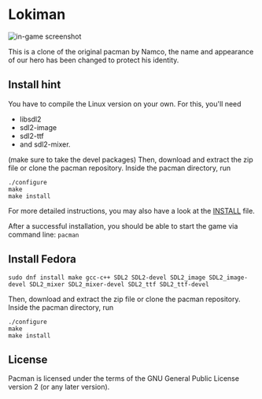 Lokiman
======

![in-game screenshot](https://libregamewiki.org/images/1/18/Pacman.png "in-game screenshot")

This is a clone of the original pacman by Namco, the name and appearance of our hero has been changed to protect his identity.


## Install hint ##

You have to compile the Linux version on your own. For this, you'll need
* libsdl2
* sdl2-image
* sdl2-ttf
* and sdl2-mixer.

(make sure to take the devel packages) 
Then, download and extract the zip file or clone the pacman repository.
Inside the pacman directory, run
```
./configure
make
make install
```
For more detailed instructions, you may also have a look at the [INSTALL](https://github.com/ebuc99/pacman/blob/master/INSTALL) file.

After a successful installation, you should be able to start the game via command line: `pacman`

## Install Fedora ##

```
sudo dnf install make gcc-c++ SDL2 SDL2-devel SDL2_image SDL2_image-devel SDL2_mixer SDL2_mixer-devel SDL2_ttf SDL2_ttf-devel
```
Then, download and extract the zip file or clone the pacman repository.
Inside the pacman directory, run
```
./configure
make
make install
```

## License ##
Pacman is licensed under the terms of the GNU General Public License version 2 (or any later version).
